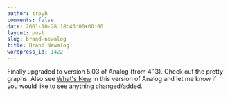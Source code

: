 ```yaml
---
author: troyh
comments: false
date: 2001-10-28 18:46:00+00:00
layout: post
slug: brand-newalog
title: Brand Newalog
wordpress_id: 1422
---
```


Finally upgraded to version 5.03 of Analog (from 4.13). Check out the pretty graphs. Also see [What's New](http://analog.cx/docs/whatsnew.html) in this version of Analog and let me know if you would like to see anything changed/added.
